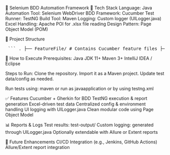 🚀 Selenium BDD Automation Framework
🧰 Tech Stack
Language: Java
Automation Tool: Selenium WebDriver
BDD Framework: Cucumber
Test Runner: TestNG
Build Tool: Maven
Logging: Custom logger (UILogger.java)
Excel Handling: Apache POI for .xlsx file reading
Design Pattern: Page Object Model (POM)

📁 Project Structure
<pre> ``` . ├── FeatureFile/ # Contains Cucumber feature files ├── src/ │ └── main/ │ └── java/ │ └── com/ │ └── main/ │ ├── actions/ # UI actions (CommonUIActions.java) │ ├── locators/ # Page element locators (CommonLocators.java) │ └── utils/ # Utility classes (UILogger.java, SeleniumHelper.java, etc.) │ └── test/ │ └── java/ │ └── com/ │ └── ui/ │ ├── runner/ # Test runner classes (TestRunner.java, UITestNgExecution.java) │ └── steps/ # Step definitions (BeforeActions.java, CommonUISteps.java) ├── test-output/ # TestNG output and logs ├── target/ # Compiled output ├── LocatorTestData.xlsx # Excel file for locators ├── TestData.xlsx # Excel file for input test data ├── config.properties # Global configuration ├── testng.xml # TestNG suite configuration ├── pom.xml # Maven project descriptor ``` </pre>


🧪 How to Execute
Prerequisites:
Java JDK 11+
Maven 3+
IntelliJ IDEA / Eclipse

Steps to Run:
Clone the repository.
Import it as a Maven project.
Update test data/config as needed.

Run tests using:
maven or run as javaapplication or by using testng.xml

✅ Features
Cucumber + Gherkin for BDD
TestNG execution & report generation
Excel-driven test data
Centralized config & environment handling
UI logging with UILogger.java
Clean modular code using Page Object Model

📊 Reports & Logs
Test results: test-output/
Custom logging: generated through UILogger.java
Optionally extendable with Allure or Extent reports

🧹 Future Enhancements
CI/CD Integration (e.g., Jenkins, GitHub Actions)
Allure/Extent report integration

